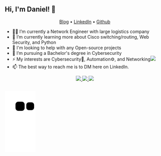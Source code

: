 ## Hi, I'm Daniel! 👋

<p align="center">
  <a href="https://dadavidson.github.io" target="_blank">Blog</a> •
  <a href="https://www.linkedin.com/in/danieldav/" target="_blank">LinkedIn</a> •
  <a href="https://github.com/dadavidson" target="_blank">Github</a>
</p>

<!-- *Network Engineer, Hacker, Pythonista, and Cybersecurity Student at WGU.* -->

- 👨‍💻 I’m currently a Network Engineer with large logistics company
- 🌱 I’m currently learning more about Cisco switching/routing, Web Security, and Python
- 🤔 I'm looking to help with any Open-source projects
- 🚀 I’m pursuing a Bachelor's degree in Cybersecurity
- ⚡ My interests are Cybersecurity🔐, Automation⚙️, and Networking<img src="https://media1.giphy.com/media/H4gzveHvxv2t4wrK91/giphy.gif" width="15">
- 📫 The best way to reach me is to DM here on LinkedIn.

<div align="center">
  <a href="https://github.com/dadavidson">
  <img height="150em" src="https://github-readme-stats.vercel.app/api?username=dadavidson&show_icons=true&theme=city_lights&include_all_commits=true&count_private=true"/>
  <img height="150em"src="https://github-readme-stats.vercel.app/api/top-langs/?username=dadavidson&layout=compact&langs_count=7&theme=city_lights"/>
  <img width="660em" src="http://github-readme-streak-stats.herokuapp.com?user=dadavidson&theme=city-lights&border=FFFFFF"/>
</div>
  
##

![Snake animation](https://github.com/rafaballerini/rafaballerini/blob/output/github-contribution-grid-snake.svg)
